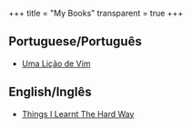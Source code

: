 +++
title = "My Books"
transparent = true
+++

## Portuguese/Português

* [Uma Lição de Vim](uma-licao-de-vim)

## English/Inglês

* [Things I Learnt The Hard Way](things-i-learnt)
